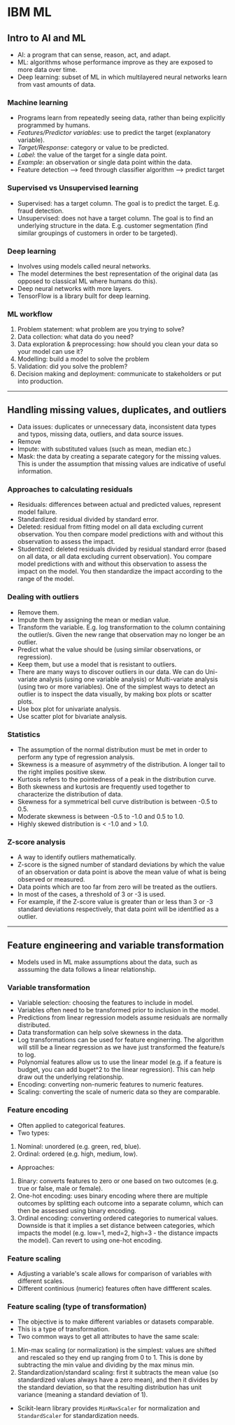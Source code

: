 # IBM ML  

## Intro to AI and ML  
- AI: a program that can sense, reason, act, and adapt.  
- ML: algorithms whose performance improve as they are exposed to more data over time.  
- Deep learning: subset of ML in which multilayered neural networks learn from vast amounts of data.  

### Machine learning  
- Programs learn from repeatedly seeing data, rather than being explicitly programmed by humans.  
- *Features/Predictor variables*: use to predict the target (explanatory variable).  
- *Target/Response*: category or value to be predicted.  
- *Label*: the value of the target for a single data point.  
- *Example*: an observation or single data point within the data.  
- Feature detection --> feed through classifier algorithm --> predict target  

### Supervised vs Unsupervised learning  
- Supervised: has a target column. The goal is to predict the target. E.g. fraud detection.   
- Unsupervised: does not have a target column. The goal is to find an underlying structure in the data. E.g. customer segmentation (find similar groupings of customers in order to be targeted).  

### Deep learning  
- Involves using models called neural networks.  
- The model determines the best representation of the original data (as opposed to classical ML where humans do this).  
- Deep neural networks with more layers.  
- TensorFlow is a library built for deep learning.  

### ML workflow    
1. Problem statement: what problem are you trying to solve?  
2. Data collection: what data do you need?  
3. Data exploration & preprocessing: how should you clean your data so your model can use it?  
4. Modelling: build a model to solve the problem  
5. Validation: did you solve the problem?  
6. Decision making and deployment: communicate to stakeholders or put into production.  

---

## Handling missing values, duplicates, and outliers  
- Data issues: duplicates or unnecessary data, inconsistent data types and typos, missing data, outliers, and data source issues.  
- Remove  
- Impute: with substituted values (such as mean, median etc.)  
- Mask: the data by creating a separate category for the missing values. This is under the assumption that missing values are indicative of useful information.  

### Approaches to calculating residuals  
- Residuals: differences between actual and predicted values, represent model failure.  
- Standardized: residual divided by standard error.  
- Deleted: residual from fitting model on all data excluding current observation. You then compare model predictions with and without this observation to assess the impact.  
- Studentized: deleted residuals divided by residual standard error (based on all data, or all data excluding current observation). You compare model predictions with and without this observation to assess the impact on the model. You then standardize the impact according to the range of the model.  

### Dealing with outliers  
- Remove them.  
- Impute them by assigning the mean or median value.  
- Transform the variable. E.g. log transformation to the column containing the outlier/s. Given the new range that observation may no longer be an outlier.  
- Predict what the value should be (using similar observations, or regression).  
- Keep them, but use a model that is resistant to outliers.  
- There are many ways to discover outliers in our data. We can do Uni-variate analysis (using one variable analysis) or Multi-variate analysis (using two or more variables). One of the simplest ways to detect an outlier is to inspect the data visually, by making box plots or scatter plots.  
- Use box plot for univariate analysis.  
- Use scatter plot for bivariate analysis.  

### Statistics  
- The assumption of the normal distribution must be met in order to perform any type of regression analysis.  
- Skewness is a measure of asymmetry of the distribution. A longer tail to the right implies positive skew.  
- Kurtosis refers to the pointedness of a peak in the distribution curve.  
- Both skewness and kurtosis are frequently used together to characterize the distribution of data.  
- Skewness for a symmetrical bell curve distribution is between -0.5 to 0.5.  
- Moderate skewness is between -0.5 to -1.0 and 0.5 to 1.0.  
- Highly skewed distribution is < -1.0 and > 1.0.  

### Z-score analysis  
- A way to identify outliers mathematically.  
- Z-score is the signed number of standard deviations by which the value of an observation or data point is above the mean value of what is being observed or measured.   
- Data points which are too far from zero will be treated as the outliers.  
- In most of the cases, a threshold of 3 or -3 is used.  
- For example, if the Z-score value is greater than or less than 3 or -3 standard deviations respectively, that data point will be identified as a outlier.  

---

## Feature engineering and variable transformation  
- Models used in ML make assumptions about the data, such as asssuming the data follows a linear relationship.  

### Variable transformation  
- Variable selection: choosing the features to include in model.  
- Variables often need to be transformed prior to inclusion in the model.  
- Predictions from linear regression models assume residuals are normally distributed.  
- Data transformation can help solve skewness in the data.  
- Log transformations can be used for feature enginerring. The algorithm will still be a linear regression as we have just transformed the feature/s to log.  
- Polynomial features allow us to use the linear model (e.g. if a feature is budget, you can add buget^2 to the linear regression). This can help draw out the underlying relationship.  
- Encoding: converting non-numeric features to numeric features.  
- Scaling: converting the scale of numeric data so they are comparable.  

### Feature encoding  
- Often applied to categorical features.  
- Two types:  
1. Nominal: unordered (e.g. green, red, blue).  
2. Ordinal: ordered (e.g. high, medium, low).  
- Approaches:  
1. Binary: converts features to zero or one based on two outcomes (e.g. true or false, male or female).  
2. One-hot encoding: uses binary encoding where there are multiple outcomes by splitting each outcome into a separate column, which can then be assessed using binary encoding.  
3. Ordinal encoding: converting ordered categories to numerical values. Downside is that it implies a set distance between categories, which impacts the model (e.g. low=1, med=2, high=3 - the distance impacts the model). Can revert to using one-hot encoding.  

### Feature scaling  
- Adjusting a variable's scale allows for comparison of variables with different scales.  
- Different continious (numeric) features often have diffferent scales.  


### Feature scaling (type of transformation)  
- The objective is to make different variables or datasets comparable.  
- This is a type of transformation.  
- Two common ways to get all attributes to have the same scale:    
1. Min-max scaling (or normalization) is the simplest: values are shifted and rescaled so they end up ranging from 0 to 1. This is done by subtracting the min value and dividing by the max minus min.  
2. Standardization/standard scaling: first it subtracts the mean value (so standardized values always have a zero mean), and then it divides by the standard deviation, so that the resulting distribution has unit variance (meaning a standard deviation of 1).  
- Scikit-learn library provides `MinMaxScaler` for normalization and `StandardScaler` for standardization needs.  
